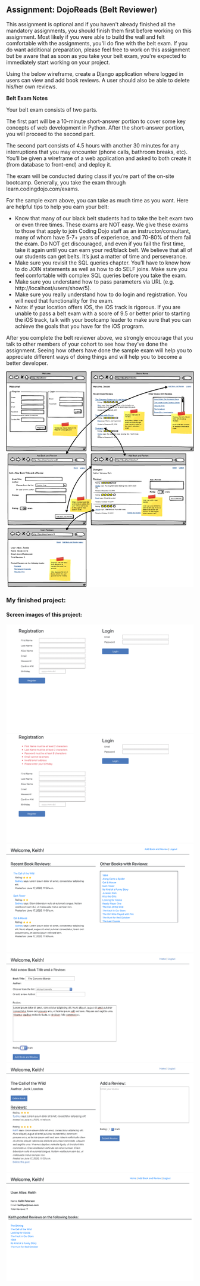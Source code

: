 ## Assignment: DojoReads (Belt Reviewer)

This assignment is optional and if you haven't already finished all the mandatory assignments, you should finish them first before working on this assignment. Most likely if you were able to build the wall and felt comfortable with the assignments, you'll do fine with the belt exam. If you do want additional preparation, please feel free to work on this assignment but be aware that as soon as you take your belt exam, you're expected to immediately start working on your project.

Using the below wireframe, create a Django application where logged in users can view and add book reviews. A user should also be able to delete his/her own reviews.

**Belt Exam Notes**

Your belt exam consists of two parts.

The first part will be a 10-minute short-answer portion to cover some key concepts of web development in Python. After the short-answer portion, you will proceed to the second part.

The second part consists of 4.5 hours with another 30 minutes for any interruptions that you may encounter (phone calls, bathroom breaks, etc). You’ll be given a wireframe of a web application and asked to both create it (from database to front-end) and deploy it.

The exam will be conducted during class if you’re part of the on-site bootcamp. Generally, you take the exam through learn.codingdojo.com/exams.

For the sample exam above, you can take as much time as you want. Here are helpful tips to help you earn your belt:

- Know that many of our black belt students had to take the belt exam two or even three times. These exams are NOT easy. We give these exams to those that apply to join Coding Dojo staff as an instructor/consultant, many of whom have 5-7+ years of experience, and 70-80% of them fail the exam. Do NOT get discouraged, and even if you fail the first time, take it again until you can earn your red/black belt. We believe that all of our students can get belts. It’s just a matter of time and perseverance.
- Make sure you revisit the SQL queries chapter. You’ll have to know how to do JOIN statements as well as how to do SELF joins. Make sure you feel comfortable with complex SQL queries before you take the exam.
- Make sure you understand how to pass parameters via URL (e.g. http://localhost/users/show/5).
- Make sure you really understand how to do login and registration. You will need that functionality for the exam.
- Note: if your location offers iOS, the iOS track is rigorous. If you are unable to pass a belt exam with a score of 9.5 or better prior to starting the iOS track, talk with your bootcamp leader to make sure that you can achieve the goals that you have for the iOS program.

After you complete the belt reviewer above, we strongly encourage that you talk to other members of your cohort to see how they’ve done the assignment. Seeing how others have done the sample exam will help you to appreciate different ways of doing things and will help you to become a better developer.

![Assignment Sketch](./images/dojoreads.png)

### My finished project:

#### Screen images of this project:

![My finished app registration](./images/registration.png)
![My finished app registration failed](./images/failed_registration.png)
![My finished app recent reviews](./images/recent_reviews.png)
![My finished app add book and review](./images/add_book_and_review.png)
![My finished app show book](./images/show_book.png)
![My finished app reviews by user](./images/reviews_by_user.png)
